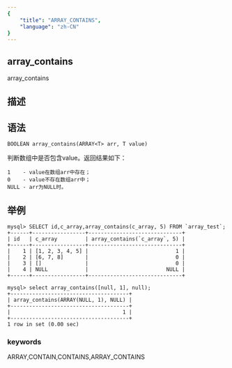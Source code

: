 ```yaml
---
{
    "title": "ARRAY_CONTAINS",
    "language": "zh-CN"
}
---
```


## array_contains

array_contains

## 描述

## 语法

`BOOLEAN array_contains(ARRAY<T> arr, T value)`

判断数组中是否包含value。返回结果如下：

```
1    - value在数组arr中存在；
0    - value不存在数组arr中；
NULL - arr为NULL时。
```

## 举例

```
mysql> SELECT id,c_array,array_contains(c_array, 5) FROM `array_test`;
+------+-----------------+------------------------------+
| id   | c_array         | array_contains(`c_array`, 5) |
+------+-----------------+------------------------------+
|    1 | [1, 2, 3, 4, 5] |                            1 |
|    2 | [6, 7, 8]       |                            0 |
|    3 | []              |                            0 |
|    4 | NULL            |                         NULL |
+------+-----------------+------------------------------+

mysql> select array_contains([null, 1], null);
+--------------------------------------+
| array_contains(ARRAY(NULL, 1), NULL) |
+--------------------------------------+
|                                    1 |
+--------------------------------------+
1 row in set (0.00 sec)
```

### keywords

ARRAY,CONTAIN,CONTAINS,ARRAY_CONTAINS
